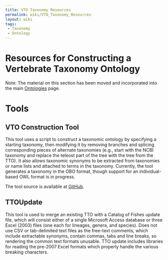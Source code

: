 ```yaml
---
title: VTO Taxonomy Resources
permalink: wiki/VTO_Taxonomy_Resources
layout: wiki
tags:
 - Taxonomy
 - Ontology
---
```


# Resources for Constructing a Vertebrate Taxonomy Ontology

Note: The material on this section has been moved and incorporated into
the main
<a href="Ontologies" class="wikilink" title="Ontologies">Ontologies</a>
page.

# Tools

## VTO Construction Tool

This tool uses a script to construct a taxonomic ontology by specifying
a starting taxonomy, then modifying it by removing branches and splicing
corresponding pieces of alternate taxonomies (e.g., start with the NCBI
taxonomy and replace the teleost part of the tree with the tree from the
TTO). It also allows taxonomic synonyms to be extracted from taxonomies
or name lists and attached to terms in the taxonomy. Currently, the tool
generates a taxonomy in the OBO format, though support for an
individual-based OWL format is in progress.

The tool source is available at
[GitHub](https://github.com/NESCent/Taxonomy-Ontology-Tool).

## TTOUpdate

This tool is used to merge an existing TTO with a Catalog of Fishes
update file, which will consist either of a single Microsoft Access
database or three Excel (2003) files (one each for lineages, genera, and
species). Does not use CSV or tab-delimited text files as the free-text
comments, which include extractable synonyms, contain commas, tabs and
line breaks, so rendering the common text formats unusable. TTO update
includes libraries for reading the pre-2007 Excel formats which properly
handle the various breaking characters.
